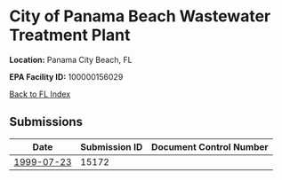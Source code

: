 # City of Panama Beach Wastewater Treatment Plant

**Location:** Panama City Beach, FL

**EPA Facility ID:** 100000156029

[Back to FL Index](../../index.md)

## Submissions

| Date | Submission ID | Document Control Number |
|------|--------------|-------------------------|
| [1999-07-23](submissions/15172.md) | 15172 |  |
